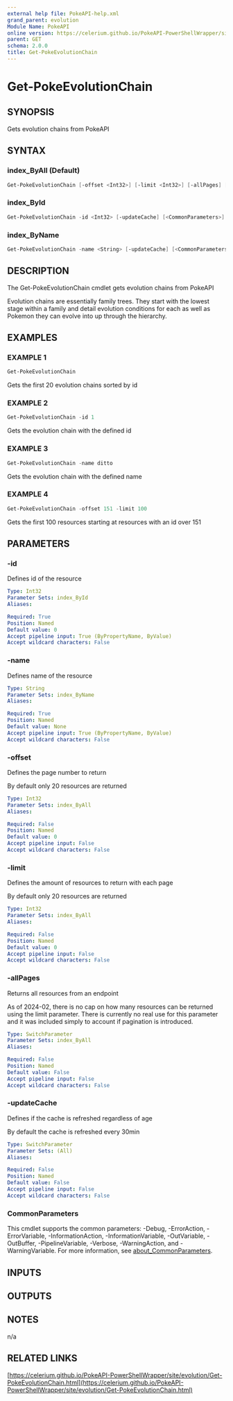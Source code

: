 ```yaml
---
external help file: PokeAPI-help.xml
grand_parent: evolution
Module Name: PokeAPI
online version: https://celerium.github.io/PokeAPI-PowerShellWrapper/site/evolution/Get-PokeEvolutionChain.html
parent: GET
schema: 2.0.0
title: Get-PokeEvolutionChain
---
```


# Get-PokeEvolutionChain

## SYNOPSIS
Gets evolution chains from PokeAPI

## SYNTAX

### index_ByAll (Default)
```powershell
Get-PokeEvolutionChain [-offset <Int32>] [-limit <Int32>] [-allPages] [-updateCache] [<CommonParameters>]
```

### index_ById
```powershell
Get-PokeEvolutionChain -id <Int32> [-updateCache] [<CommonParameters>]
```

### index_ByName
```powershell
Get-PokeEvolutionChain -name <String> [-updateCache] [<CommonParameters>]
```

## DESCRIPTION
The Get-PokeEvolutionChain cmdlet gets evolution chains from PokeAPI

Evolution chains are essentially family trees.
They start with the lowest stage
within a family and detail evolution conditions for each as well as Pokemon
they can evolve into up through the hierarchy.

## EXAMPLES

### EXAMPLE 1
```powershell
Get-PokeEvolutionChain
```

Gets the first 20 evolution chains sorted by id

### EXAMPLE 2
```powershell
Get-PokeEvolutionChain -id 1
```

Gets the evolution chain with the defined id

### EXAMPLE 3
```powershell
Get-PokeEvolutionChain -name ditto
```

Gets the evolution chain with the defined name

### EXAMPLE 4
```powershell
Get-PokeEvolutionChain -offset 151 -limit 100
```

Gets the first 100 resources starting at resources with
an id over 151

## PARAMETERS

### -id
Defines id of the resource

```yaml
Type: Int32
Parameter Sets: index_ById
Aliases:

Required: True
Position: Named
Default value: 0
Accept pipeline input: True (ByPropertyName, ByValue)
Accept wildcard characters: False
```

### -name
Defines name of the resource

```yaml
Type: String
Parameter Sets: index_ByName
Aliases:

Required: True
Position: Named
Default value: None
Accept pipeline input: True (ByPropertyName, ByValue)
Accept wildcard characters: False
```

### -offset
Defines the page number to return

By default only 20 resources are returned

```yaml
Type: Int32
Parameter Sets: index_ByAll
Aliases:

Required: False
Position: Named
Default value: 0
Accept pipeline input: False
Accept wildcard characters: False
```

### -limit
Defines the amount of resources to return with each page

By default only 20 resources are returned

```yaml
Type: Int32
Parameter Sets: index_ByAll
Aliases:

Required: False
Position: Named
Default value: 0
Accept pipeline input: False
Accept wildcard characters: False
```

### -allPages
Returns all resources from an endpoint

As of 2024-02, there is no cap on how many resources can be
returned using the limit parameter.
There is currently no real
use for this parameter and it was included simply to account if
pagination is introduced.

```yaml
Type: SwitchParameter
Parameter Sets: index_ByAll
Aliases:

Required: False
Position: Named
Default value: False
Accept pipeline input: False
Accept wildcard characters: False
```

### -updateCache
Defines if the cache is refreshed regardless of age

By default the cache is refreshed every 30min

```yaml
Type: SwitchParameter
Parameter Sets: (All)
Aliases:

Required: False
Position: Named
Default value: False
Accept pipeline input: False
Accept wildcard characters: False
```

### CommonParameters
This cmdlet supports the common parameters: -Debug, -ErrorAction, -ErrorVariable, -InformationAction, -InformationVariable, -OutVariable, -OutBuffer, -PipelineVariable, -Verbose, -WarningAction, and -WarningVariable. For more information, see [about_CommonParameters](http://go.microsoft.com/fwlink/?LinkID=113216).

## INPUTS

## OUTPUTS

## NOTES
n/a

## RELATED LINKS

[https://celerium.github.io/PokeAPI-PowerShellWrapper/site/evolution/Get-PokeEvolutionChain.html](https://celerium.github.io/PokeAPI-PowerShellWrapper/site/evolution/Get-PokeEvolutionChain.html)

